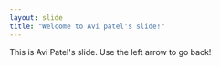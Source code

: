 ```yaml
---
layout: slide
title: "Welcome to Avi patel's slide!"
---
```


This is Avi Patel's slide.
Use the left arrow to go back!
